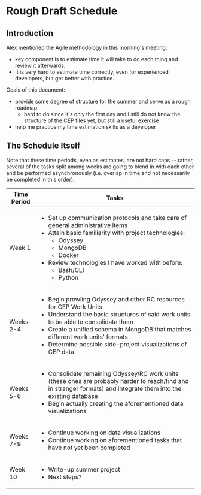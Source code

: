 # Rough Draft Schedule

## Introduction

Alex mentioned the Agile methodology in this morning's meeting:
- key component is to estimate time it will take to do each thing and review it afterwards. 
- It is very hard to estimate time correctly, even for experienced developers, but get better with practice. 

Goals of this document:
- provide some degree of structure for the summer and serve as a rough roadmap
	+ hard to do since it's only the first day and I still do not know the structure of the CEP files yet, but still a useful exercise
- help me practice my time estimation skills as a developer



## The Schedule Itself

Note that these time periods, even as estimates, are not hard caps -- rather, several of the tasks split among weeks are going to blend in with each other and be performed asynchronously (i.e. overlap in time and not necessarily be completed in this order). 

Time Period | Tasks
--- | ---
Week 1 | <ul><li>Set up communication protocols and take care of general administrative items</li><li>Attain basic familiarity with project technologies:<ul><li>Odyssey</li><li>MongoDB</li><li>Docker</li></ul></li><li>Review technologies I have worked with before:<ul><li>Bash/CLI</li><li>Python</li></ul></li></ul> 
Weeks 2-4 | <ul><li>Begin prowling Odyssey and other RC resources for CEP Work Units</li><li>Understand the basic structures of said work units to be able to consolidate them</li><li>Create a unified schema in MongoDB that matches different work units' formats</li><li>Determine possible side-project visualizations of CEP data</li></ul>
Weeks 5-6 | <ul><li>Consolidate remaining Odyssey/RC work units (these ones are probably harder to reach/find and in stranger formats) and integrate them into the existing database</li><li>Begin actually creating the aforementioned data visualizations</li></ul>
Weeks 7-9 | <ul><li>Continue working on data visualizations</li><li>Continue working on aforementioned tasks that have not yet been completed</li></ul>
Week 10 | <ul><li>Write-up summer project</li><li>Next steps?</li>
